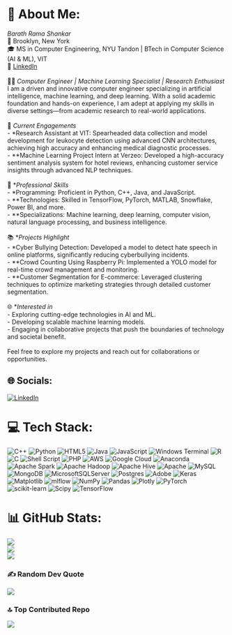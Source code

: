 # 💫 About Me:
*Barath Rama Shankar*  <br>📍 Brooklyn, New York  <br>🎓 MS in Computer Engineering, NYU Tandon | BTech in Computer Science (AI & ML), VIT  <br>🔗 [LinkedIn](https://www.linkedin.com/in/barath-ramashankar-461791228/)<br><br>👨‍💻 *Computer Engineer | Machine Learning Specialist | Research Enthusiast*  <br>I am a driven and innovative computer engineer specializing in artificial intelligence, machine learning, and deep learning. With a solid academic foundation and hands-on experience, I am adept at applying my skills in diverse settings—from academic research to real-world applications.<br><br>🔬 *Current Engagements*  <br>- *Research Assistant at VIT: Spearheaded data collection and model development for leukocyte detection using advanced CNN architectures, achieving high accuracy and enhancing medical diagnostic processes.<br>- **Machine Learning Project Intern at Verzeo: Developed a high-accuracy sentiment analysis system for hotel reviews, enhancing customer service insights through advanced NLP techniques.<br><br>💼 **Professional Skills*  <br>- *Programming: Proficient in Python, C++, Java, and JavaScript.<br>- **Technologies: Skilled in TensorFlow, PyTorch, MATLAB, Snowflake, Power BI, and more.<br>- **Specializations: Machine learning, deep learning, computer vision, natural language processing, and business intelligence.<br><br>📚 **Projects Highlight*  <br>- *Cyber Bullying Detection: Developed a model to detect hate speech in online platforms, significantly reducing cyberbullying incidents.<br>- **Crowd Counting Using Raspberry Pi: Implemented a YOLO model for real-time crowd management and monitoring.<br>- **Customer Segmentation for E-commerce: Leveraged clustering techniques to optimize marketing strategies through detailed customer segmentation.<br><br>🌐 **Interested in*  <br>- Exploring cutting-edge technologies in AI and ML.<br>- Developing scalable machine learning models.<br>- Engaging in collaborative projects that push the boundaries of technology and societal benefit.<br><br>Feel free to explore my projects and reach out for collaborations or opportunities.  <br>


## 🌐 Socials:
[![LinkedIn](https://img.shields.io/badge/LinkedIn-%230077B5.svg?logo=linkedin&logoColor=white)](https://linkedin.com/in/https://www.linkedin.com/in/barath-ramashankar-461791228/) 

# 💻 Tech Stack:
![C++](https://img.shields.io/badge/c++-%2300599C.svg?style=for-the-badge&logo=c%2B%2B&logoColor=white) ![Python](https://img.shields.io/badge/python-3670A0?style=for-the-badge&logo=python&logoColor=ffdd54) ![HTML5](https://img.shields.io/badge/html5-%23E34F26.svg?style=for-the-badge&logo=html5&logoColor=white) ![Java](https://img.shields.io/badge/java-%23ED8B00.svg?style=for-the-badge&logo=openjdk&logoColor=white) ![JavaScript](https://img.shields.io/badge/javascript-%23323330.svg?style=for-the-badge&logo=javascript&logoColor=%23F7DF1E) ![Windows Terminal](https://img.shields.io/badge/Windows%20Terminal-%234D4D4D.svg?style=for-the-badge&logo=windows-terminal&logoColor=white) ![R](https://img.shields.io/badge/r-%23276DC3.svg?style=for-the-badge&logo=r&logoColor=white) ![C](https://img.shields.io/badge/c-%2300599C.svg?style=for-the-badge&logo=c&logoColor=white) ![Shell Script](https://img.shields.io/badge/shell_script-%23121011.svg?style=for-the-badge&logo=gnu-bash&logoColor=white) ![PHP](https://img.shields.io/badge/php-%23777BB4.svg?style=for-the-badge&logo=php&logoColor=white) ![AWS](https://img.shields.io/badge/AWS-%23FF9900.svg?style=for-the-badge&logo=amazon-aws&logoColor=white) ![Google Cloud](https://img.shields.io/badge/GoogleCloud-%234285F4.svg?style=for-the-badge&logo=google-cloud&logoColor=white) ![Anaconda](https://img.shields.io/badge/Anaconda-%2344A833.svg?style=for-the-badge&logo=anaconda&logoColor=white) ![Apache Spark](https://img.shields.io/badge/Apache%20Spark-FDEE21?style=for-the-badge&logo=apachespark&logoColor=black) ![Apache Hadoop](https://img.shields.io/badge/Apache%20Hadoop-66CCFF?style=for-the-badge&logo=apachehadoop&logoColor=black) ![Apache Hive](https://img.shields.io/badge/Apache%20Hive-FDEE21?style=for-the-badge&logo=apachehive&logoColor=black) ![Apache](https://img.shields.io/badge/apache-%23D42029.svg?style=for-the-badge&logo=apache&logoColor=white) ![MySQL](https://img.shields.io/badge/mysql-%2300000f.svg?style=for-the-badge&logo=mysql&logoColor=white) ![MongoDB](https://img.shields.io/badge/MongoDB-%234ea94b.svg?style=for-the-badge&logo=mongodb&logoColor=white) ![MicrosoftSQLServer](https://img.shields.io/badge/Microsoft%20SQL%20Server-CC2927?style=for-the-badge&logo=microsoft%20sql%20server&logoColor=white) ![Postgres](https://img.shields.io/badge/postgres-%23316192.svg?style=for-the-badge&logo=postgresql&logoColor=white) ![Adobe](https://img.shields.io/badge/adobe-%23FF0000.svg?style=for-the-badge&logo=adobe&logoColor=white) ![Keras](https://img.shields.io/badge/Keras-%23D00000.svg?style=for-the-badge&logo=Keras&logoColor=white) ![Matplotlib](https://img.shields.io/badge/Matplotlib-%23ffffff.svg?style=for-the-badge&logo=Matplotlib&logoColor=black) ![mlflow](https://img.shields.io/badge/mlflow-%23d9ead3.svg?style=for-the-badge&logo=numpy&logoColor=blue) ![NumPy](https://img.shields.io/badge/numpy-%23013243.svg?style=for-the-badge&logo=numpy&logoColor=white) ![Pandas](https://img.shields.io/badge/pandas-%23150458.svg?style=for-the-badge&logo=pandas&logoColor=white) ![Plotly](https://img.shields.io/badge/Plotly-%233F4F75.svg?style=for-the-badge&logo=plotly&logoColor=white) ![PyTorch](https://img.shields.io/badge/PyTorch-%23EE4C2C.svg?style=for-the-badge&logo=PyTorch&logoColor=white) ![scikit-learn](https://img.shields.io/badge/scikit--learn-%23F7931E.svg?style=for-the-badge&logo=scikit-learn&logoColor=white) ![Scipy](https://img.shields.io/badge/SciPy-%230C55A5.svg?style=for-the-badge&logo=scipy&logoColor=%white) ![TensorFlow](https://img.shields.io/badge/TensorFlow-%23FF6F00.svg?style=for-the-badge&logo=TensorFlow&logoColor=white)
# 📊 GitHub Stats:
![](https://github-readme-stats.vercel.app/api?username=barathRamashankar02&theme=dark&hide_border=false&include_all_commits=true&count_private=false)<br/>
![](https://github-readme-streak-stats.herokuapp.com/?user=barathRamashankar02&theme=dark&hide_border=false)<br/>
![](https://github-readme-stats.vercel.app/api/top-langs/?username=barathRamashankar02&theme=dark&hide_border=false&include_all_commits=true&count_private=false&layout=compact)

### ✍️ Random Dev Quote
![](https://quotes-github-readme.vercel.app/api?type=horizontal&theme=radical)

### 🔝 Top Contributed Repo
![](https://github-contributor-stats.vercel.app/api?username=barathRamashankar02&limit=5&theme=dark&combine_all_yearly_contributions=true)
